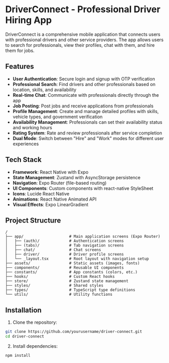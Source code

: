 # DriverConnect - Professional Driver Hiring App

DriverConnect is a comprehensive mobile application that connects users with professional drivers and other service providers. The app allows users to search for professionals, view their profiles, chat with them, and hire them for jobs.

## Features

- **User Authentication**: Secure login and signup with OTP verification
- **Professional Search**: Find drivers and other professionals based on location, skills, and availability
- **Real-time Chat**: Communicate with professionals directly through the app
- **Job Posting**: Post jobs and receive applications from professionals
- **Profile Management**: Create and manage detailed profiles with skills, vehicle types, and government verification
- **Availability Management**: Professionals can set their availability status and working hours
- **Rating System**: Rate and review professionals after service completion
- **Dual Mode**: Switch between "Hire" and "Work" modes for different user experiences

## Tech Stack

- **Framework**: React Native with Expo
- **State Management**: Zustand with AsyncStorage persistence
- **Navigation**: Expo Router (file-based routing)
- **UI Components**: Custom components with react-native StyleSheet
- **Icons**: Lucide React Native
- **Animations**: React Native Animated API
- **Visual Effects**: Expo LinearGradient

## Project Structure

```
/
├── app/                    # Main application screens (Expo Router)
│   ├── (auth)/             # Authentication screens
│   ├── (tabs)/             # Tab navigation screens
│   ├── chat/               # Chat screens
│   ├── driver/             # Driver profile screens
│   └── _layout.tsx         # Root layout with navigation setup
├── assets/                 # Static assets (images, fonts)
├── components/             # Reusable UI components
├── constants/              # App constants (colors, etc.)
├── hooks/                  # Custom React hooks
├── store/                  # Zustand state management
├── styles/                 # Shared styles
├── types/                  # TypeScript type definitions
└── utils/                  # Utility functions
```

## Installation

1. Clone the repository:
```bash
git clone https://github.com/yourusername/driver-connect.git
cd driver-connect
```

2. Install dependencies:
```bash
npm install